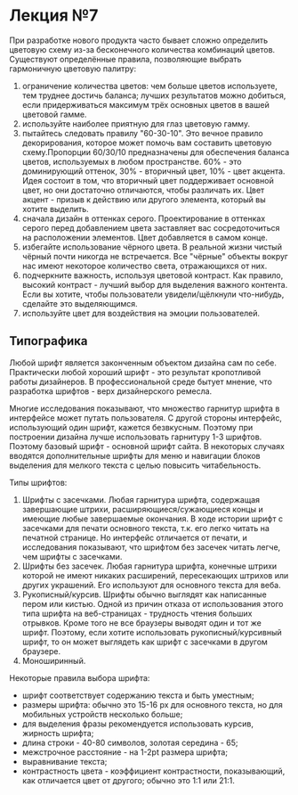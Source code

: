 # Лекция №7

При разработке нового продукта часто бывает сложно определить цветовую схему из-за бесконечного количества комбинаций цветов. Существуют определённые правила, позволяющие выбрать гармоничную цветовую палитру:
1. ограничение количества цветов: чем больше цветов используете, тем труднее достичь баланса; лучших результатов можно добиться, если придерживаться максимум трёх основных цветов в вашей цветовой гамме.
2. используйте наиболее приятную для глаз цветовую гамму.
3. пытайтесь следовать правилу "60-30-10". Это вечное правило декорирования, которое может помочь вам составить цветовую схему.Пропорции 60/30/10 предназначены для обеспечения баланса цветов, используемых в любом пространстве. 60% - это доминирующий оттенок, 30% - вторичный цвет, 10% - цвет акцента. Идея состоит в том, что вторичный цвет поддерживает основной цвет, но они достаточно отличаются, чтобы различать их. Цвет акцент - призыв к действию или другого элемента, который вы хотите выделить.
4. сначала дизайн в оттенках серого. Проектирование в оттенках серого перед добавлением цвета заставляет вас сосредоточиться на расположении элементов. Цвет добавляется в самом конце. 
5. избегайте использование чёрного цвета. В реальной жизни чистый чёрный почти никогда не встречается. Все "чёрные" объекты вокруг нас имеют некоторое количество света, отражающихся от них.
6. подчеркните важность, используя цветовой контраст. Как правило, высокий контраст - лучший выбор для выделения важного контента. Если вы хотите, чтобы пользователи увидели/щёлкнули что-нибудь, сделайте это выделяющимся.
7. используйте цвет для воздействия на эмоции пользователей.

## Типографика

Любой шрифт является законченным объектом дизайна сам по себе. Практически любой хороший шрифт - это результат кропотливой работы дизайнеров. В профессиональной среде бытует мнение, что разработка шрифтов - верх дизайнерского ремесла.

Многие исследования показывают, что множество гарнитур шрифта в интерфейсе может путать пользователя. С другой стороны интерфейс, использующий один шрифт, кажется безвкусным. Поэтому при построении дизайна лучше использовать гарнитуру 1-3 шрифтов. Поэтому базовый шрифт - основной шрифт сайта. В некоторых случаях вводятся дополнительные шрифты для меню и навигации блоков выделения для мелкого текста с целью повысить читабельность.

Типы шрифтов:
1. Шрифты с засечками. Любая гарнитура шрифта, содержащая завершающие штрихи, расширяющиеся/сужающиеся концы и имеющие любые завершаемые окончания. В ходе истории шрифт с засечками для печати основного текста, т.к. его легко читать на печатной странице. Но интерфейс отличается от печати, и исследования показывают, что шрифтом без засечек читать легче, чем шрифты с засечками.
2. Шрифты без засечек. Любая гарнитура шрифта, конечные штрихи которой не имеют никаких расширений, пересекающих штрихов или других украшений. Его используют для основного текста для веба.
3. Рукописный/курсив. Шрифты обычно выглядят как написанные пером или кистью. Одной из причин отказа от использования этого типа шрифта на веб-страницах - трудность чтения больших отрывков. Кроме того не все браузеры выводят один и тот же шрифт. Поэтому, если хотите использовать рукописный/курсивный шрифт, то он может выглядеть как шрифт с засечками в другом браузере.
4. Моноширинный.

Некоторые правила выбора шрифта:
* шрифт соответствует содержанию текста и быть уместным;
* размеры шрифта: обычно это 15-16 px для основного текста, но для мобильных устройств несколько больше;
* для выделения фразы рекомендуется использовать курсив, жирность шрифта;
* длина строки - 40-80 символов, золотая середина - 65;
* межстрочное расстояние - на 1-2pt размера шрифта;
* выравнивание текста;
* контрастность цвета - коэффициент контрастности, показывающий, как отличается цвет от другого; обычно это 1:1 или 21:1.

